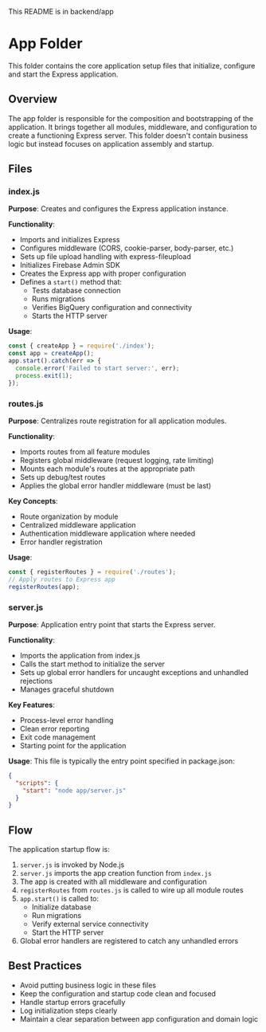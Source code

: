 This README is in backend/app

# App Folder

This folder contains the core application setup files that initialize, configure and start the Express application.

## Overview

The app folder is responsible for the composition and bootstrapping of the application. It brings together all modules, middleware, and configuration to create a functioning Express server. This folder doesn't contain business logic but instead focuses on application assembly and startup.

## Files

### index.js

**Purpose**: Creates and configures the Express application instance.

**Functionality**:
- Imports and initializes Express
- Configures middleware (CORS, cookie-parser, body-parser, etc.)
- Sets up file upload handling with express-fileupload
- Initializes Firebase Admin SDK
- Creates the Express app with proper configuration
- Defines a `start()` method that:
  - Tests database connection
  - Runs migrations
  - Verifies BigQuery configuration and connectivity
  - Starts the HTTP server

**Usage**:
```javascript
const { createApp } = require('./index');
const app = createApp();
app.start().catch(err => {
  console.error('Failed to start server:', err);
  process.exit(1);
});
```

### routes.js

**Purpose**: Centralizes route registration for all application modules.

**Functionality**:
- Imports routes from all feature modules
- Registers global middleware (request logging, rate limiting)
- Mounts each module's routes at the appropriate path
- Sets up debug/test routes
- Applies the global error handler middleware (must be last)

**Key Concepts**:
- Route organization by module
- Centralized middleware application
- Authentication middleware application where needed
- Error handler registration

**Usage**:
```javascript
const { registerRoutes } = require('./routes');
// Apply routes to Express app
registerRoutes(app);
```

### server.js

**Purpose**: Application entry point that starts the Express server.

**Functionality**:
- Imports the application from index.js
- Calls the start method to initialize the server
- Sets up global error handlers for uncaught exceptions and unhandled rejections
- Manages graceful shutdown

**Key Features**:
- Process-level error handling
- Clean error reporting
- Exit code management
- Starting point for the application

**Usage**:
This file is typically the entry point specified in package.json:
```json
{
  "scripts": {
    "start": "node app/server.js"
  }
}
```

## Flow

The application startup flow is:

1. `server.js` is invoked by Node.js
2. `server.js` imports the app creation function from `index.js`
3. The app is created with all middleware and configuration
4. `registerRoutes` from `routes.js` is called to wire up all module routes
5. `app.start()` is called to:
   - Initialize database
   - Run migrations
   - Verify external service connectivity
   - Start the HTTP server
6. Global error handlers are registered to catch any unhandled errors

## Best Practices

- Avoid putting business logic in these files
- Keep the configuration and startup code clean and focused
- Handle startup errors gracefully
- Log initialization steps clearly
- Maintain a clear separation between app configuration and domain logic